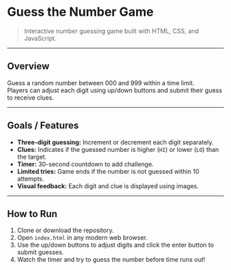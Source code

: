 # Guess the Number Game

> Interactive number guessing game built with HTML, CSS, and JavaScript.

---

## Overview
Guess a random number between 000 and 999 within a time limit.  
Players can adjust each digit using up/down buttons and submit their guess to receive clues.

---

## Goals / Features
- **Three-digit guessing:** Increment or decrement each digit separately.  
- **Clues:** Indicates if the guessed number is higher (`HI`) or lower (`LO`) than the target.  
- **Timer:** 30-second countdown to add challenge.  
- **Limited tries:** Game ends if the number is not guessed within 10 attempts.  
- **Visual feedback:** Each digit and clue is displayed using images.  

---

## How to Run
1. Clone or download the repository.  
2. Open `index.html` in any modern web browser.  
3. Use the up/down buttons to adjust digits and click the enter button to submit guesses.  
4. Watch the timer and try to guess the number before time runs out!
